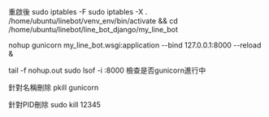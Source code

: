 
重啟後
sudo iptables -F
sudo iptables -X
. /home/ubuntu/linebot/venv_env/bin/activate && cd /home/ubuntu/linebot/line_bot_django/my_line_bot

nohup gunicorn my_line_bot.wsgi:application --bind 127.0.0.1:8000 --reload &

tail -f nohup.out
sudo lsof -i :8000 檢查是否gunicorn進行中

針對名稱刪除
pkill gunicorn


針對PID刪除
sudo kill 12345

